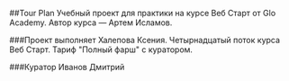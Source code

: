 ##Tour Plan
Учебный проект для практики на курсе Веб Старт от Glo Academy. Автор курса — Артем Исламов.

###Проект выполняет
Халепова Ксения. Четырнадцатый поток курса Веб Старт. Тариф "Полный фарш" с куратором.

###Куратор
Иванов Дмитрий
